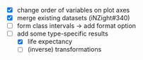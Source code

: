- [x] change order of variables on plot axes
- [x] merge existing datasets (iNZight#340)
- [ ] form class intervals -> add format option
- [ ] add some type-specific results
    - [x] life expectancy
    - [ ] (inverse) transformations
